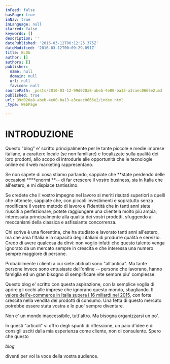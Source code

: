 ```yaml
---
inFeed: false
hasPage: true
inNav: true
inLanguage: null
starred: false
keywords: []
description: ''
datePublished: '2016-03-12T00:12:25.375Z'
dateModified: '2016-03-12T00:09:29.091Z'
title: BLOG
author: []
authors: []
publisher:
  name: null
  domain: null
  url: null
  favicon: null
sourcePath: _posts/2016-03-12-99d020a8-abeb-4e00-ba13-a3caec0666e2.md
published: true
url: 99d020a8-abeb-4e00-ba13-a3caec0666e2/index.html
_type: WebPage

---
```

# INTRODUZIONE

Questo "blog"
e' scritto principalmente per le tante piccole e medie imprese italiane, a
carattere locale (se non familiare) e focalizzate sulla qualità dei loro
prodotti, allo scopo di introdurle alle opportunità che le tecnologie online ed
il web marketing rappresentano. 

Se non sapete
di cosa stiamo parlando, sappiate che **state
perdendo delle occasioni ****enormi **-- di far crescere il vostro business, sia in Italia che all'estero, e mi
dispiace tantissimo.

Se credete che
il vostro impegno nel lavoro si meriti risutati superiori a quelli che
ottenete, sappiate che, con piccoli investimenti e sopratutto senza modificare
il vostro metodo di lavoro e l'identità che in tanti anni siete riusciti a
perfezionare, potete raggiungere una clientela molto più ampia, interessata
principalmente alla qualità dei vostri prodotti, sfuggendo ai meccanismi della
classica e asfissiante concorrenza.

Chi scrive è
una fiorentina, che ha studiato e lavorato tanti anni all'estero, ma che ama
l'Italia e la capacità degli italiani di produrre qualità e servizio. Credo di
avere qualcosa da dirvi: non voglio infatti che questo talento venga ignorato
da un mercato sempre in crescita e che interessa una numero sempre maggiore di
persone.

Probabilmente i
clienti a cui siete abituati sono "all'antica". Ma tante persone invece sono
entusiaste dell'online -- persone che lavorano, hanno famiglia ed un gran
bisogno di semplificare vite sempre piu' complesse. 

Questo blog e'
scritto con questa aspirazione, con la semplice voglia di aprire gli occhi alle
imprese che ignorano questo mondo, sbagliando. Il [valore
dell'e-commerce in Italia supera i 16 miliardi nel 2015][0], con forte crescita
nella vendita dei prodotti di consumo. Una fetta di questo mercato potrebbe
essere stata vostra e lo puo' sempre diventare.

Non e' un mondo
inaccessibile, tutt'altro. Ma bisogna organizzarsi un po'. 

In questi
"articoli" vi offro degli spunti di riflessione, un paio d'idee e di consigli usciti
dalla mia esperienza come cliente, non di consulente. Spero che questo 

[][1]_blog_

diventi per voi la voce della vostra audience.

[0]: http://www.infodata.ilsole24ore.com/2015/10/19/e-commerce-lo-shopping-digitale-vale-oltre-16-miliardi-di-euro/
[1]: http://www.infodata.ilsole24ore.com/2014/10/21/economia-digitale-il-valore-delle-commerce-in-italia-nel-2014/
